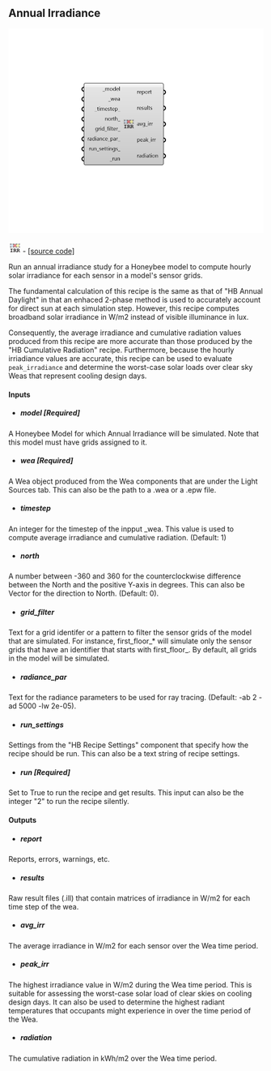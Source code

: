 ## Annual Irradiance

![](../../images/components/Annual_Irradiance.png)

![](../../images/icons/Annual_Irradiance.png) - [[source code]](https://github.com/ladybug-tools/honeybee-grasshopper-radiance/blob/master/honeybee_grasshopper_radiance/src//HB%20Annual%20Irradiance.py)


Run an annual irradiance study for a Honeybee model to compute hourly solar irradiance for each sensor in a model's sensor grids. 

The fundamental calculation of this recipe is the same as that of "HB Annual Daylight" in that an enhaced 2-phase method is used to accurately account for direct sun at each simulation step. However, this recipe computes broadband solar irradiance in W/m2 instead of visible illuminance in lux. 

Consequently, the average irradiance and cumulative radiation values produced from this recipe are more accurate than those produced by the "HB Cumulative Radiation" recipe. Furthermore, because the hourly irriadiance values are accurate, this recipe can be used to evaluate `peak_irradiance` and determine the worst-case solar loads over clear sky Weas that represent cooling design days. 



#### Inputs
* ##### model [Required]
A Honeybee Model for which Annual Irradiance will be simulated. Note that this model must have grids assigned to it. 
* ##### wea [Required]
A Wea object produced from the Wea components that are under the Light Sources tab. This can also be the path to a .wea or a .epw file. 
* ##### timestep 
An integer for the timestep of the inpput _wea. This value is used to compute average irradiance and cumulative radiation. (Default: 1) 
* ##### north 
A number between -360 and 360 for the counterclockwise difference between the North and the positive Y-axis in degrees. This can also be Vector for the direction to North. (Default: 0). 
* ##### grid_filter 
Text for a grid identifer or a pattern to filter the sensor grids of the model that are simulated. For instance, first_floor_* will simulate only the sensor grids that have an identifier that starts with first_floor_. By default, all grids in the model will be simulated. 
* ##### radiance_par 
Text for the radiance parameters to be used for ray tracing. (Default: -ab 2 -ad 5000 -lw 2e-05). 
* ##### run_settings 
Settings from the "HB Recipe Settings" component that specify how the recipe should be run. This can also be a text string of recipe settings. 
* ##### run [Required]
Set to True to run the recipe and get results. This input can also be the integer "2" to run the recipe silently. 

#### Outputs
* ##### report
Reports, errors, warnings, etc. 
* ##### results
Raw result files (.ill) that contain matrices of irradiance in W/m2 for each time step of the wea. 
* ##### avg_irr
The average irradiance in W/m2 for each sensor over the Wea time period. 
* ##### peak_irr
The highest irradiance value in W/m2 during the Wea time period. This is suitable for assessing the worst-case solar load of clear skies on cooling design days. It can also be used to determine the highest radiant temperatures that occupants might experience in over the time period of the Wea. 
* ##### radiation
The cumulative radiation in kWh/m2 over the Wea time period. 